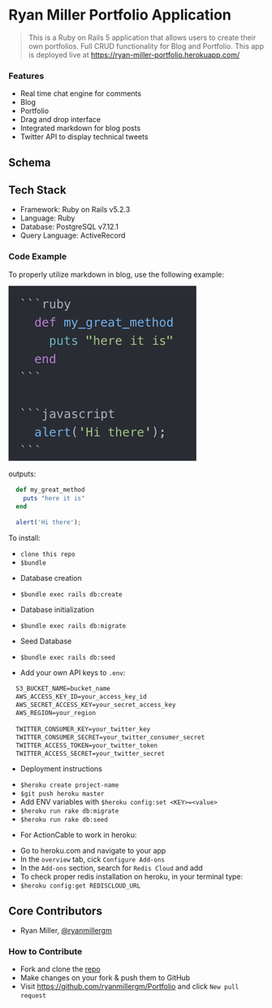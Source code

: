 # Ryan Miller Portfolio Application

> This is a Ruby on Rails 5 application that allows users to create their own portfolios. Full CRUD functionality for Blog and Portfolio. This app is deployed live at https://ryan-miller-portfolio.herokuapp.com/

### Features

- Real time chat engine for comments
- Blog
- Portfolio
- Drag and drop interface
- Integrated markdown for blog posts
- Twitter API to display technical tweets

## Schema


## Tech Stack
 - Framework: Ruby on Rails v5.2.3
 - Language: Ruby
 - Database: PostgreSQL v7.12.1
 - Query Language: ActiveRecord

### Code Example

To properly utilize markdown in blog, use the following example:

![example](./app/assets/images/code_example.png)

outputs:

```ruby
  def my_great_method
    puts "here it is"
  end
```

```javascript
  alert('Hi there');
```

To install:
 - `clone this repo`
 - `$bundle`

 * Database creation
 - `$bundle exec rails db:create`

* Database initialization
 - `$bundle exec rails db:migrate`
 
 * Seed Database
 - `$bundle exec rails db:seed`

 - Add your own API keys to `.env`:
 ```
   S3_BUCKET_NAME=bucket_name
   AWS_ACCESS_KEY_ID=your_access_key_id
   AWS_SECRET_ACCESS_KEY=your_secret_access_key
   AWS_REGION=your_region

   TWITTER_CONSUMER_KEY=your_twitter_key
   TWITTER_CONSUMER_SECRET=your_twitter_consumer_secret
   TWITTER_ACCESS_TOKEN=your_twitter_token
   TWITTER_ACCESS_SECRET=your_twitter_secret
 ```

* Deployment instructions
 - `$heroku create project-name`
 - `$git push heroku master`
 - Add ENV variables with `$heroku config:set <KEY>=<value>`
 - `$heroku run rake db:migrate`
 - `$heroku run rake db:seed`
* For ActionCable to work in heroku:
- Go to heroku.com and navigate to your app
- In the `overview` tab, cick `Configure Add-ons`
- In the `Add-ons` section, search for `Redis Cloud` and add
- To check proper redis installation on heroku, in your terminal type:
- `$heroku config:get REDISCLOUD_URL`

 ## Core Contributors
 - Ryan Miller, [@ryanmillergm](https://github.com/ryanmillergm)

### How to Contribute
 - Fork and clone the [repo](https://github.com/ryanmillergm/Portfolio.git)
 - Make changes on your fork & push them to GitHub
 - Visit https://github.com/ryanmillergm/Portfolio and click `New pull request`
